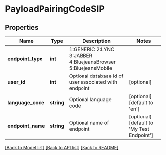 # PayloadPairingCodeSIP

## Properties
Name | Type | Description | Notes
------------ | ------------- | ------------- | -------------
**endpoint_type** | **int** | 1:GENERIC 2:LYNC 3:JABBER 4:BluejeansBrowser 5:BluejeansMobile | 
**user_id** | **int** | Optional database id of user associated with endpoint | [optional] 
**language_code** | **string** | Optional language code | [optional] [default to 'en']
**endpoint_name** | **string** | Optional name of endpoint | [optional] [default to 'My Test Endpoint']

[[Back to Model list]](../README.md#documentation-for-models) [[Back to API list]](../README.md#documentation-for-api-endpoints) [[Back to README]](../README.md)


